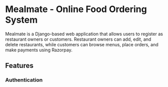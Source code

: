 <h1>Mealmate - Online Food Ordering System</h1>
Mealmate is a Django-based web application that allows users to register as restaurant owners or customers. Restaurant owners can add, edit, and delete restaurants, while customers can browse menus, place orders, and make payments using Razorpay.
<h2>Features</h2>
<h3>Authentication</h3>

